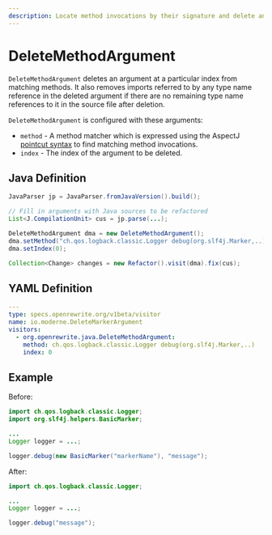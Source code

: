 ```yaml
---
description: Locate method invocations by their signature and delete an argument by index.
---
```


# DeleteMethodArgument
`DeleteMethodArgument` deletes an argument at a particular index from matching methods. It also removes imports referred to by any type name reference in the deleted argument if there are no remaining type name references to it in the source file after deletion.

`DeleteMethodArgument` is configured with these arguments:

* `method` - A method matcher  which is expressed using the AspectJ [pointcut syntax](https://www.eclipse.org/aspectj/doc/next/progguide/language-joinPoints.html) to find matching method invocations. 
* `index` - The index of the argument to be deleted.

## Java Definition

```java
JavaParser jp = JavaParser.fromJavaVersion().build();

// Fill in arguments with Java sources to be refactored
List<J.CompilationUnit> cus = jp.parse(...);

DeleteMethodArgument dma = new DeleteMethodArgument();
dma.setMethod("ch.qos.logback.classic.Logger debug(org.slf4j.Marker,..)");
dma.setIndex(0);

Collection<Change> changes = new Refactor().visit(dma).fix(cus);
```

## YAML Definition

```yaml
---
type: specs.openrewrite.org/v1beta/visitor
name: io.moderne.DeleteMarkerArgument
visitors:
  - org.openrewrite.java.DeleteMethodArgument:
    method: ch.qos.logback.classic.Logger debug(org.slf4j.Marker,..)
    index: 0
```

## Example

Before:

```java
import ch.qos.logback.classic.Logger;
import org.slf4j.helpers.BasicMarker;

...
Logger logger = ...;

logger.debug(new BasicMarker("markerName"), "message");
```

After:

```java
import ch.qos.logback.classic.Logger;

...
Logger logger = ...;

logger.debug("message");
```
